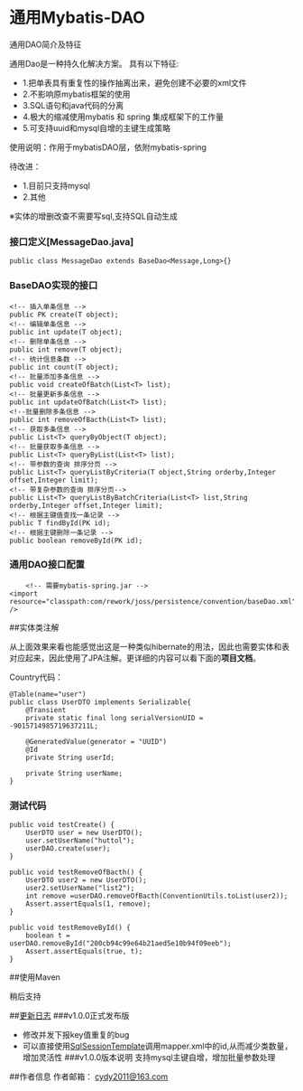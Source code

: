 通用Mybatis-DAO
=======

通用DAO简介及特征

通用Dao是一种持久化解决方案。 具有以下特征:

* 1.把单表具有重复性的操作抽离出来，避免创建不必要的xml文件
* 2.不影响原mybatis框架的使用
* 3.SQL语句和java代码的分离
* 4.极大的缩减使用mybatis 和 spring 集成框架下的工作量 
* 5.可支持uuid和mysql自增的主键生成策略

使用说明：作用于mybatisDAO层，依附mybatis-spring

待改进：

* 1.目前只支持mysql
* 2.其他


※实体的增删改查不需要写sql,支持SQL自动生成



### 接口定义[MessageDao.java]  

	public class MessageDao extends BaseDao<Message,Long>{}
    
### BaseDAO实现的接口 
	<!-- 插入单条信息 -->
	public PK create(T object);
	<!-- 编辑单条信息 -->
	public int update(T object);
	<!-- 删除单条信息 -->
	public int remove(T object);
	<!-- 统计信息条数 -->
	public int count(T object);
	<!-- 批量添加多条信息 -->
	public void createOfBatch(List<T> list);
	<!-- 批量更新多条信息 -->
	public int updateOfBatch(List<T> list);
	<!--批量删除多条信息 -->
	public int removeOfBacth(List<T> list);
	<!-- 获取多条信息 -->
	public List<T> queryByObject(T object);
	<!-- 批量获取多条信息 -->
	public List<T> queryByList(List<T> list);
	<!-- 带参数的查询 排序分页 -->
	public List<T> queryListByCriteria(T object,String orderby,Integer offset,Integer limit);
	<!-- 带复杂参数的查询 排序分页-->
	public List<T> queryListByBatchCriteria(List<T> list,String orderby,Integer offset,Integer limit);
	<!-- 根据主键值查找一条记录 -->
	public T findById(PK id);
	<!-- 根据主键删除一条记录 -->
	public boolean removeById(PK id);


### 通用DAO接口配置
        <!-- 需要mybatis-spring.jar -->
	<import resource="classpath:com/rework/joss/persistence/convention/baseDao.xml" />

##实体类注解

从上面效果来看也能感觉出这是一种类似hibernate的用法，因此也需要实体和表对应起来，因此使用了JPA注解。更详细的内容可以看下面的<b>项目文档</b>。

Country代码：

	@Table(name="user")
	public class UserDTO implements Serializable{
    	@Transient
		private static final long serialVersionUID = -9015714985719637211L;
		
		@GeneratedValue(generator = "UUID")
		@Id
	    private String userId;
	    
	    private String userName;
	}
    
### 测试代码
	public void testCreate() {
		UserDTO user = new UserDTO();
		user.setUserName("huttol");
		userDAO.create(user);
	}
	
	public void testRemoveOfBacth() {
		UserDTO user2 = new UserDTO();
		user2.setUserName("list2");
		int remove =userDAO.removeOfBacth(ConventionUtils.toList(user2));
		Assert.assertEquals(1, remove);
	}

	public void testRemoveById() {
		boolean t = userDAO.removeById("200cb94c99e64b21aed5e10b94f09eeb");
		Assert.assertEquals(true, t);
	}


##使用Maven

稍后支持

##[更新日志](http://git.oschina.net/zhangyosc/mybatis-dao/blob/master/wiki/Changelog.md?dir=0&filepath=wiki%2FChangelog.md&oid=092489e2884d4d7bf33589eb245c542e86281ad3&sha=d81d6c879ed779f0a9ff1ff2536bca2c456abbc0)
###v1.0.0正式发布版
* 修改并发下报key值重复的bug
* 可以直接使用[SqlSessionTemplate](http://mybatis.github.io/spring/zh/sqlsession.html#SqlSessionTemplate)调用mapper.xml中的id,从而减少类数量，增加灵活性 
###v1.0.0版本说明
支持mysql主键自增，增加批量参数处理

##作者信息
作者邮箱： cydy2011@163.com

